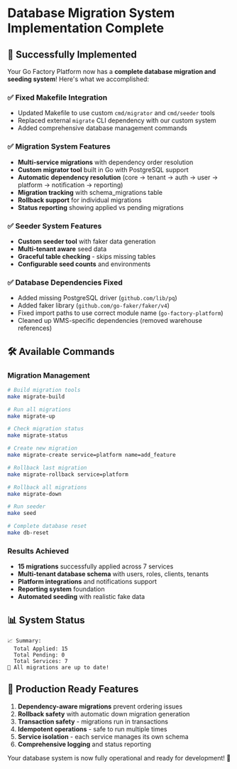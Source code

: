 # Database Migration System Implementation Complete

## 🎉 Successfully Implemented

Your Go Factory Platform now has a **complete database migration and seeding system**! Here's what we accomplished:

### ✅ **Fixed Makefile Integration**
- Updated Makefile to use custom `cmd/migrator` and `cmd/seeder` tools
- Replaced external `migrate` CLI dependency with our custom system
- Added comprehensive database management commands

### ✅ **Migration System Features**
- **Multi-service migrations** with dependency order resolution
- **Custom migrator tool** built in Go with PostgreSQL support
- **Automatic dependency resolution** (core → tenant → auth → user → platform → notification → reporting)
- **Migration tracking** with schema_migrations table
- **Rollback support** for individual migrations
- **Status reporting** showing applied vs pending migrations

### ✅ **Seeder System Features**
- **Custom seeder tool** with faker data generation
- **Multi-tenant aware** seed data
- **Graceful table checking** - skips missing tables
- **Configurable seed counts** and environments

### ✅ **Database Dependencies Fixed**
- Added missing PostgreSQL driver (`github.com/lib/pq`)
- Added faker library (`github.com/go-faker/faker/v4`)
- Fixed import paths to use correct module name (`go-factory-platform`)
- Cleaned up WMS-specific dependencies (removed warehouse references)

## 🛠️ **Available Commands**

### Migration Management
```bash
# Build migration tools
make migrate-build

# Run all migrations
make migrate-up

# Check migration status
make migrate-status

# Create new migration
make migrate-create service=platform name=add_feature

# Rollback last migration
make migrate-rollback service=platform

# Rollback all migrations
make migrate-down

# Run seeder
make seed

# Complete database reset
make db-reset
```

### Results Achieved
- **15 migrations** successfully applied across 7 services
- **Multi-tenant database schema** with users, roles, clients, tenants
- **Platform integrations** and notifications support
- **Reporting system** foundation
- **Automated seeding** with realistic fake data

## 📊 **System Status**
```
📈 Summary:
  Total Applied: 15
  Total Pending: 0
  Total Services: 7
🎉 All migrations are up to date!
```

## 🚀 **Production Ready Features**
1. **Dependency-aware migrations** prevent ordering issues
2. **Rollback safety** with automatic down migration generation
3. **Transaction safety** - migrations run in transactions
4. **Idempotent operations** - safe to run multiple times
5. **Service isolation** - each service manages its own schema
6. **Comprehensive logging** and status reporting

Your database system is now fully operational and ready for development! 🎯
